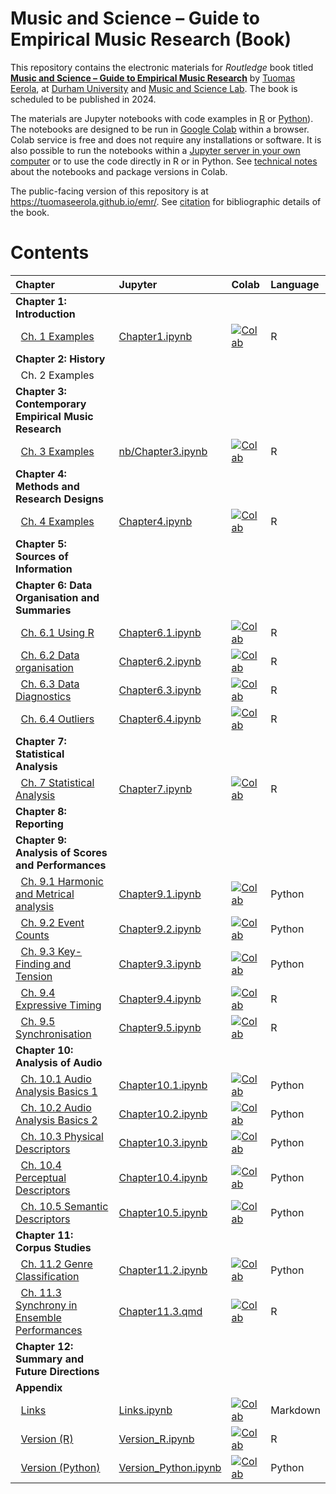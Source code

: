 # Music and Science – Guide to Empirical Music Research (Book)


This repository contains the electronic materials for *Routledge* book
titled **[Music and Science – Guide to Empirical Music
Research](https://tuomaseerola.github.io/emr/)** by [Tuomas
Eerola](https://www.durham.ac.uk/staff/tuomas-eerola/), at [Durham
University](https://www.durham.ac.uk) and [Music and Science
Lab](https://musicscience.net). The book is scheduled to be published in
2024.

The materials are Jupyter notebooks with code examples in
[R](https://www.r-project.org/) or [Python](https://www.python.org/)).
The notebooks are designed to be run in [Google
Colab](https://colab.research.google.com/) within a browser. Colab
service is free and does not require any installations or software. It
is also possible to run the notebooks within a [Jupyter server in your
own
computer](https://jupyter-notebook-beginner-guide.readthedocs.io/en/latest/index.html)
or to use the code directly in R or in Python. See [technical
notes](Technical.qmd) about the notebooks and package versions in Colab.

The public-facing version of this repository is at
<https://tuomaseerola.github.io/emr/>. See [citation](Citation.qmd) for
bibliographic details of the book.

# Contents

| Chapter                                                                               | Jupyter                                                                                    | Colab                                                                                                                                                            | Language |
|:--------------------------------------------------------------------------------------|:-------------------------------------------------------------------------------------------|:-----------------------------------------------------------------------------------------------------------------------------------------------------------------|:---------|
| **Chapter 1: Introduction**                                                           |                                                                                            |                                                                                                                                                                  |          |
|   [Ch. 1 Examples](https://tuomaseerola.github.io/emr/Chapter1.html)                  | [Chapter1.ipynb](https://github.com/tuomaseerola/emr/blob/main/nb/Chapter1.ipynb)          | [![Colab](https://colab.research.google.com/assets/colab-badge.svg)](https://colab.research.google.com/github/tuomaseerola/emr/blob/master/nb/Chapter1.ipynb)    | R        |
| **Chapter 2: History**                                                                |                                                                                            |                                                                                                                                                                  |          |
|   Ch. 2 Examples                                                                      |                                                                                            |                                                                                                                                                                  |          |
| **Chapter 3: Contemporary Empirical Music Research**                                  |                                                                                            |                                                                                                                                                                  |          |
|   [Ch. 3 Examples](Chapter3.qmd)                                                      | [nb/Chapter3.ipynb](https://github.com/tuomaseerola/emr/blob/main/nb/Chapter3.ipynb)       | [![Colab](https://colab.research.google.com/assets/colab-badge.svg)](https://colab.research.google.com/github/tuomaseerola/emr/blob/master/nb/Chapter3.ipynb)    | R        |
| **Chapter 4: Methods and Research Designs**                                           |                                                                                            |                                                                                                                                                                  |          |
|   [Ch. 4 Examples](Chapter4.qmd)                                                      | [Chapter4.ipynb](https://github.com/tuomaseerola/emr/blob/main/Chapter4.ipynb)             | [![Colab](https://colab.research.google.com/assets/colab-badge.svg)](https://colab.research.google.com/github/tuomaseerola/emr/blob/master/Chapter4.ipynb)       | R        |
| **Chapter 5: Sources of Information**                                                 |                                                                                            |                                                                                                                                                                  |          |
| **Chapter 6: Data Organisation and Summaries**                                        |                                                                                            |                                                                                                                                                                  |          |
|   [Ch. 6.1 Using R](Chapter6.1.qmd)                                                   | [Chapter6.1.ipynb](https://github.com/tuomaseerola/emr/blob/main/Chapter6.1.ipynb)         | [![Colab](https://colab.research.google.com/assets/colab-badge.svg)](https://colab.research.google.com/github/tuomaseerola/emr/blob/master/Chapter6.1.ipynb)     | R        |
|   [Ch. 6.2 Data organisation](Chapter6.2.qmd)                                         | [Chapter6.2.ipynb](https://github.com/tuomaseerola/emr/blob/main/Chapter6.2.ipynb)         | [![Colab](https://colab.research.google.com/assets/colab-badge.svg)](https://colab.research.google.com/github/tuomaseerola/emr/blob/master/Chapter6.2.ipynb)     | R        |
|   [Ch. 6.3 Data Diagnostics](Chapter6.3.qmd)                                          | [Chapter6.3.ipynb](https://github.com/tuomaseerola/emr/blob/main/Chapter6.3.ipynb)         | [![Colab](https://colab.research.google.com/assets/colab-badge.svg)](https://colab.research.google.com/github/tuomaseerola/emr/blob/master/Chapter6.3.ipynb)     | R        |
|   [Ch. 6.4 Outliers](Chapter6.4.qmd)                                                  | [Chapter6.4.ipynb](https://github.com/tuomaseerola/emr/blob/main/Chapter6.4.ipynb)         | [![Colab](https://colab.research.google.com/assets/colab-badge.svg)](https://colab.research.google.com/github/tuomaseerola/emr/blob/master/Chapter6.4.ipynb)     | R        |
| **Chapter 7: Statistical Analysis**                                                   |                                                                                            |                                                                                                                                                                  |          |
|   [Ch. 7 Statistical Analysis](Chapter7.qmd)                                          | [Chapter7.ipynb](https://github.com/tuomaseerola/emr/blob/main/Chapter7.ipynb)             | [![Colab](https://colab.research.google.com/assets/colab-badge.svg)](https://colab.research.google.com/github/tuomaseerola/emr/blob/master/Chapter7.ipynb)       | R        |
| **Chapter 8: Reporting**                                                              |                                                                                            |                                                                                                                                                                  |          |
| **Chapter 9: Analysis of Scores and Performances**                                    |                                                                                            |                                                                                                                                                                  |          |
|   [Ch. 9.1 Harmonic and Metrical analysis](Chapter9.1.qmd)                            | [Chapter9.1.ipynb](https://github.com/tuomaseerola/emr/blob/main/Chapter9.1.ipynb)         | [![Colab](https://colab.research.google.com/assets/colab-badge.svg)](https://colab.research.google.com/github/tuomaseerola/emr/blob/master/Chapter9.1.ipynb)     | Python   |
|   [Ch. 9.2 Event Counts](Chapter9.2.qmd)                                              | [Chapter9.2.ipynb](https://github.com/tuomaseerola/emr/blob/main/Chapter9.2.ipynb)         | [![Colab](https://colab.research.google.com/assets/colab-badge.svg)](https://colab.research.google.com/github/tuomaseerola/emr/blob/master/Chapter9.2.ipynb)     | Python   |
|   [Ch. 9.3 Key-Finding and Tension](Chapter9.3.qmd)                                   | [Chapter9.3.ipynb](https://github.com/tuomaseerola/emr/blob/main/Chapter9.3.ipynb)         | [![Colab](https://colab.research.google.com/assets/colab-badge.svg)](https://colab.research.google.com/github/tuomaseerola/emr/blob/master/Chapter9.3.ipynb)     | Python   |
|   [Ch. 9.4 Expressive Timing](Chapter9.4.qmd)                                         | [Chapter9.4.ipynb](https://github.com/tuomaseerola/emr/blob/main/Chapter9.4.ipynb)         | [![Colab](https://colab.research.google.com/assets/colab-badge.svg)](https://colab.research.google.com/github/tuomaseerola/emr/blob/master/Chapter9.4.ipynb)     | R        |
|   [Ch. 9.5 Synchronisation](Chapter9.5.qmd)                                           | [Chapter9.5.ipynb](https://github.com/tuomaseerola/emr/blob/main/Chapter9.5.ipynb)         | [![Colab](https://colab.research.google.com/assets/colab-badge.svg)](https://colab.research.google.com/github/tuomaseerola/emr/blob/master/Chapter9.5.ipynb)     | R        |
| **Chapter 10: Analysis of Audio**                                                     |                                                                                            |                                                                                                                                                                  |          |
|   [Ch. 10.1 Audio Analysis Basics 1](Chapter10.1.qmd)                                 | [Chapter10.1.ipynb](https://github.com/tuomaseerola/emr/blob/main/Chapter10.1.ipynb)       | [![Colab](https://colab.research.google.com/assets/colab-badge.svg)](https://colab.research.google.com/github/tuomaseerola/emr/blob/master/Chapter10.1.ipynb)    | Python   |
|   [Ch. 10.2 Audio Analysis Basics 2](Chapter10.2.qmd)                                 | [Chapter10.2.ipynb](https://github.com/tuomaseerola/emr/blob/main/Chapter10.2.ipynb)       | [![Colab](https://colab.research.google.com/assets/colab-badge.svg)](https://colab.research.google.com/github/tuomaseerola/emr/blob/master/Chapter10.2.ipynb)    | Python   |
|   [Ch. 10.3 Physical Descriptors](Chapter10.3.qmd)                                    | [Chapter10.3.ipynb](https://github.com/tuomaseerola/emr/blob/main/Chapter10.3.ipynb)       | [![Colab](https://colab.research.google.com/assets/colab-badge.svg)](https://colab.research.google.com/github/tuomaseerola/emr/blob/master/Chapter10.3.ipynb)    | Python   |
|   [Ch. 10.4 Perceptual Descriptors](Chapter10.4.qmd)                                  | [Chapter10.4.ipynb](https://github.com/tuomaseerola/emr/blob/main/Chapter10.4.ipynb)       | [![Colab](https://colab.research.google.com/assets/colab-badge.svg)](https://colab.research.google.com/github/tuomaseerola/emr/blob/master/Chapter10.4.ipynb)    | Python   |
|   [Ch. 10.5 Semantic Descriptors](Chapter10.5.qmd)                                    | [Chapter10.5.ipynb](https://github.com/tuomaseerola/emr/blob/main/Chapter10.5.ipynb)       | [![Colab](https://colab.research.google.com/assets/colab-badge.svg)](https://colab.research.google.com/github/tuomaseerola/emr/blob/master/Chapter10.5.ipynb)    | Python   |
| **Chapter 11: Corpus Studies**                                                        |                                                                                            |                                                                                                                                                                  |          |
|   [Ch. 11.2 Genre Classification](https://tuomaseerola.github.io/emr/Chapter11.2.qmd) | [Chapter11.2.ipynb](https://github.com/tuomaseerola/emr/blob/main/Chapter11.2.ipynb)       | [![Colab](https://colab.research.google.com/assets/colab-badge.svg)](https://colab.research.google.com/github/tuomaseerola/emr/blob/master/Chapter11.2.ipynb)    | Python   |
|   [Ch. 11.3 Synchrony in Ensemble Performances](Chapter11.3.qmd)                      | [Chapter11.3.qmd](https://github.com/tuomaseerola/emr/blob/main/Chapter11.3.ipynb)         | [![Colab](https://colab.research.google.com/assets/colab-badge.svg)](https://colab.research.google.com/github/tuomaseerola/emr/blob/master/Chapter11.3.ipynb)    | R        |
| **Chapter 12: Summary and Future Directions**                                         |                                                                                            |                                                                                                                                                                  |          |
| **Appendix**                                                                          |                                                                                            |                                                                                                                                                                  |          |
|   [Links](Links.qmd)                                                                  | [Links.ipynb](https://github.com/tuomaseerola/emr/blob/main/Links.ipynb)                   | [![Colab](https://colab.research.google.com/assets/colab-badge.svg)](https://colab.research.google.com/github/tuomaseerola/emr/blob/master/Links.ipynb)          | Markdown |
|   [Version (R)](Version_R.qmd)                                                        | [Version_R.ipynb](https://github.com/tuomaseerola/emr/blob/main/Version_R.ipynb)           | [![Colab](https://colab.research.google.com/assets/colab-badge.svg)](https://colab.research.google.com/github/tuomaseerola/emr/blob/master/Version_R.ipynb)      | R        |
|   [Version (Python)](Version_Python.qmd)                                              | [Version_Python.ipynb](https://github.com/tuomaseerola/emr/blob/main/Version_Python.ipynb) | [![Colab](https://colab.research.google.com/assets/colab-badge.svg)](https://colab.research.google.com/github/tuomaseerola/emr/blob/master/Version_Python.ipynb) | Python   |
